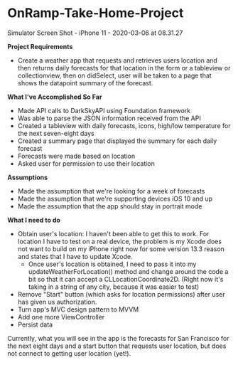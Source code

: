 # OnRamp-Take-Home-Project

Simulator Screen Shot - iPhone 11 - 2020-03-06 at 08.31.27

<b>Project Requirements</b>
- Create a weather app that requests and retrieves users location and then returns daily forecasts for that location in the form or a tableview or collectionview, then on didSelect, user will be taken to a page that shows the datapoint summary of the forecast.

<b>What I've Accomplished So Far</b>
- Made API calls to DarkSkyAPI using Foundation framework
- Was able to parse the JSON information received from the API
- Created a tableview with daily forecasts, icons, high/low temperature for the next seven-eight days 
- Created a summary page that displayed the summary for each daily forecast
- Forecasts were made based on location 
- Asked user for permission to use their location

<b>Assumptions</b>
- Made the assumption that we're looking for a week of forecasts
- Made the assumption that we're supporting devices iOS 10 and up
- Made the assumption that the app should stay in portrait mode

<b>What I need to do</b>
- Obtain user's location: I haven't been able to get this to work. For location I have to test on a real device, the problem is my Xcode does not want to build on my iPhone right now for some version 13.3 reason and states that I have to update Xcode.
  - Once user's location is obtained, I need to pass it into my updateWeatherForLocation() method and change around the code a bit so that it can accept a CLLocationCoordinate2D. (Right now it's taking in a string of any city, because it was easier to test)
- Remove "Start" button (which asks for location permissions) after user has given us authorization.
- Turn app's MVC design pattern to MVVM
- Add one more ViewController
- Persist data


Currently, what you will see in the app is the forecasts for San Francisco for the next eight days and a start button that requests user location, but does not connect to getting user location (yet!).
